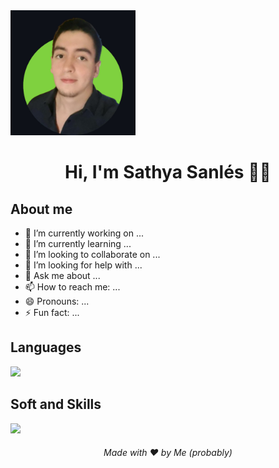 <div alingn="center">
  <img src="https://github.com/sathyasanles/sathyasanles/blob/main/profile-2.jpg?raw=true" height="200px">
  <h1 align="center"> Hi, I'm Sathya Sanlés 👋🏻</h1>
</div>

## About me
- 🔭 I’m currently working on ...
- 🌱 I’m currently learning ...
- 👯 I’m looking to collaborate on ...
- 🤔 I’m looking for help with ...
- 💬 Ask me about ...
- 📫 How to reach me: ...
- 😄 Pronouns: ...
- ⚡ Fun fact: ...

## Languages
<p align="left">
  <img src="https://skillicons.dev/icons?i=js,nodejs,css,html,laravel,md,mongodb,mysql,php,react,ts" />
</p>

## Soft and Skills
<p align="left">
  <img src="https://skillicons.dev/icons?i=git,aws,docker,cloudflare,discord,linkedin,powershell,vite,vscode" />
</p>

<h6 align="center">Made with ❤️ by Me (probably)</h6>
